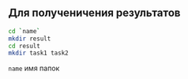 Для полученичения результатов
-------


```bash 
cd `name` 
mkdir result
cd result
mkdir task1 task2
```
`name` имя папок 